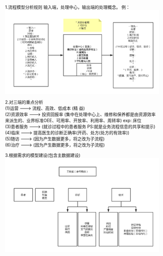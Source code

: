 1.流程模型分析规则
输入端，处理中心，输出端的处理概念。
例：
![](./image/3.png)

2.对三端的重点分析  
(1)运营  ---> 流程、高效、低成本   (精 益)  
(2)资源效率  --->  投资回报率  (集中在处理中心上、维修和保养都是由资源效率来派生的、业界标准OEE、可用率、开放率、利用率、周转率) exp: 床位  
(3)患者服务 --->  (就诊过程中的患者服务 PS:就是业务流程信息的共享和提示)  
(4)临床  ---> 提高医生的诊断正确率(开药、处方(处方的有效率))  
(5)随访 ---> (因为产生数据更多，将之改为子流程)  
(6)治疗 ---> (因为产生数据更多，将之改为子流程)  

3.根据需求的模型建设(包含主数据建设)
![](./image/4.png)